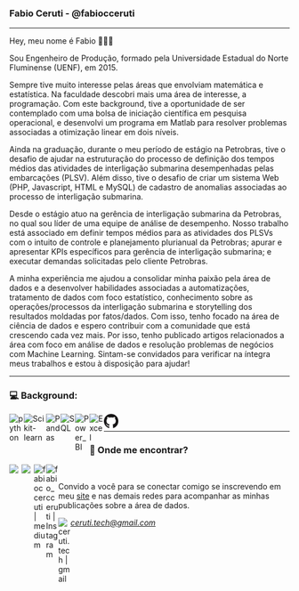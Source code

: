 ### Fabio Ceruti - @fabiocceruti
-----------------------------------------------------

Hey, meu nome é Fabio 👨‍💻🖖

Sou Engenheiro de Produção, formado pela Universidade Estadual do Norte Fluminense (UENF), em 2015. 

Sempre tive muito interesse pelas áreas que envolviam matemática e estatística. Na faculdade descobri mais uma área de interesse, a programação. Com este background, tive a oportunidade de ser contemplado com uma bolsa de iniciação científica em pesquisa operacional, e desenvolvi um programa em Matlab para resolver problemas associadas a otimização linear em dois níveis.

Ainda na graduação, durante o meu período de estágio na Petrobras, tive o desafio de ajudar na estruturação do processo de definição dos tempos médios das atividades de interligação submarina desempenhadas pelas embarcações (PLSV). Além disso, tive o desafio de criar um sistema Web (PHP, Javascript, HTML e MySQL) de cadastro de anomalias associadas ao processo de interligação submarina.

Desde o estágio atuo na gerência de interligação submarina da Petrobras, no qual sou líder de uma equipe de análise de desempenho. Nosso trabalho está associado em definir tempos médios para as atividades dos PLSVs com o intuito de controle e planejamento plurianual da Petrobras; apurar e apresentar KPIs específicos para gerência de interligação submarina; e executar demandas solicitadas pelo cliente Petrobras.

A minha experiência me ajudou a consolidar minha paixão pela área de dados e a desenvolver habilidades associadas a automatizações, tratamento de dados com foco estatístico, conhecimento sobre as operações/processos da interligação submarina e storytelling dos resultados moldadas por fatos/dados.
Com isso, tenho focado na área de ciência de dados e espero contribuir com a comunidade que está crescendo cada vez mais. Por isso, tenho publicado artigos relacionados a área com foco em análise de dados e resolução problemas de negócios com Machine Learning. Sintam-se convidados para verificar na íntegra meus trabalhos e estou à disposição para ajudar!

---------------------------------------------------------------

### 💻 Background:
<img align="left" alt="python" width="26px" src="https://cdn3.iconfinder.com/data/icons/logos-and-brands-adobe/512/267_Python-512.png" />
<img align="left" alt="Scikit-learn" width="40px" src="https://upload.wikimedia.org/wikipedia/commons/0/05/Scikit_learn_logo_small.svg" />
<img align="left" alt="Pandas" width="26px" src="https://cdn.jsdelivr.net/npm/simple-icons@3.4.0/icons/pandas.svg" />
<img align="left" alt="SQL" width="26px" src="https://cdn3.iconfinder.com/data/icons/servers-and-networks-flat/60/SQL-Database-structured-query-language-512.png" />
<img align="left" alt="Power_BI" width="26px" src="https://cdn0.iconfinder.com/data/icons/social-media-logo-4/32/Social_Media_power_bi-512.png" />
<img align="left" alt="Excel" width="26px" src="https://cdn4.iconfinder.com/data/icons/logos-and-brands/512/119_Excel_logo_logos-512.png" />
<img align="left" alt="GitHub" width="26px" src="https://raw.githubusercontent.com/github/explore/78df643247d429f6cc873026c0622819ad797942/topics/github/github.png" />
<br/>

----------------------------------------------------------------

### 📡 Onde me encontrar?

[<img align="left"  width="22px" src="https://cdn.jsdelivr.net/npm/simple-icons@3.4.0/icons/linkedin.svg" />](https://www.linkedin.com/in/fabio-ceruti/)
[<img align="left"  width="22px" src="https://cdn3.iconfinder.com/data/icons/colorful-guache-social-media-logos-1/159/social-media_web-512.png" />](https://fabioceruti.tech/)
[<img align="left" alt="fabiocceruti | medium" width="22px" src="https://cdn.jsdelivr.net/npm/simple-icons@3.4.0/icons/medium.svg" />](https://fabiocceruti.medium.com/)
[<img align="left" alt="fabio_cceruti | Instagram" width="22px" src="https://cdn4.iconfinder.com/data/icons/picons-social/57/38-instagram-2-512.png" />](https://www.instagram.com/fabio_cceruti/)
<br/>

Convido a você para se conectar comigo se inscrevendo em meu [site](https://fabioceruti.tech/) e nas demais redes para acompanhar as minhas publicações sobre a área de dados. 

<img align="left" alt="ceruti.tech | gmail" width="22px" src="https://cdn1.iconfinder.com/data/icons/logos-and-brands-3/512/147_Gmail_logo_logos-512.png" />*ceruti.tech@gmail.com*
